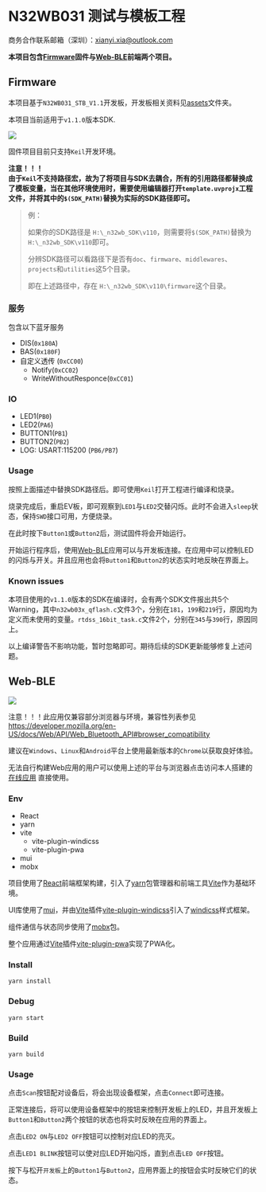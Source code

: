 # N32WB031 测试与模板工程

商务合作联系邮箱（深圳）：xianyi.xia@outlook.com



**本项目包含[Firmware](#Firmware)固件与[Web-BLE](#Web-BLE)前端两个项目。**

## Firmware

本项目基于`N32WB031_STB_V1.1`开发板，开发板相关资料见[assets](./assets)文件夹。

本项目当前适用于`v1.1.0`版本SDK.

![](./assets/board.webp)

固件项目目前只支持`Keil`开发环境。

**注意！！！<br>由于`Keil`不支持路径宏，故为了将项目与SDK去耦合，所有的引用路径都替换成了模板变量，当在其他环境使用时，需要使用编辑器打开`template.uvprojx`工程文件，并将其中的`$(SDK_PATH)`替换为实际的SDK路径即可。**

> 例：
>
> 如果你的SDK路径是 `H:\_n32wb_SDK\v110`，则需要将`$(SDK_PATH)`替换为`H:\_n32wb_SDK\v110`即可。
>
> 分辨SDK路径可以看路径下是否有`doc`、`firmware`、`middlewares`、`projects`和`utilities`这5个目录。
>
> 即在上述路径中，存在 `H:\_n32wb_SDK\v110\firmware`这个目录。



### 服务

包含以下蓝牙服务

- DIS(`0x180A`)
- BAS(`0x180F`)
- 自定义透传 (`0xCC00`)
  - Notify(`0xCC02`)
  - WriteWithoutResponce(`0xCC01`)

### IO

- LED1(`PB0`)
- LED2(`PA6`)
- BUTTON1(`PB1`)
- BUTTON2(`PB2`)
- LOG: USART:115200 (`PB6/PB7`)

### Usage

按照上面描述中替换SDK路径后。即可使用`Keil`打开工程进行编译和烧录。

烧录完成后，重启EV板，即可观察到`LED1`与`LED2`交替闪烁。此时不会进入`sleep`状态，保持`SWD`接口可用，方便烧录。

在此时按下`Button1`或`Button2`后，测试固件将会开始运行。

开始运行程序后，使用[Web-BLE](#Web-BLE)应用可以与开发板连接。在应用中可以控制LED的闪烁与开关。并且应用也会将`Button1`和`Button2`的状态实时地反映在界面上。

### Known issues

本项目使用的`v1.1.0`版本的SDK在编译时，会有两个SDK文件报出共5个Warning，其中`n32wb03x_qflash.c`文件3个，分别在`181`，`199`和`219`行，原因均为定义而未使用的变量。`rtdss_16bit_task.c`文件2个，分别在`345`与`390`行，原因同上。

以上编译警告不影响功能，暂时忽略即可。期待后续的SDK更新能够修复上述问题。



## Web-BLE

![](./assets/web-ble.jpg)

注意！！！此应用仅兼容部分浏览器与环境，兼容性列表参见 https://developer.mozilla.org/en-US/docs/Web/API/Web_Bluetooth_API#browser_compatibility

建议在`Windows`、`Linux`和`Android`平台上使用最新版本的`Chrome`以获取良好体验。

无法自行构建Web应用的用户可以使用上述的平台与浏览器点击访问本人搭建的 [在线应用](https://app.tecnico.cc/n32wb_evb/) 直接使用。

### Env

- React
- yarn
- vite
  - vite-plugin-windicss
  - vite-plugin-pwa
- mui
- mobx

项目使用了[React](https://reactjs.org/)前端框架构建，引入了[yarn](https://yarnpkg.com/)包管理器和前端工具[Vite](https://vitejs.dev/)作为基础环境。

UI库使用了[mui](https://mui.com/)，并由[Vite](https://vitejs.dev/)插件[vite-plugin-windicss](https://github.com/windicss/vite-plugin-windicss)引入了[windicss](https://windicss.org/)样式框架。

组件通信与状态同步使用了[mobx](https://mobx.js.org/)包。

整个应用通过[Vite](https://vitejs.dev/)插件[vite-plugin-pwa](https://github.com/antfu/vite-plugin-pwa)实现了PWA化。

### Install

`yarn install`

### Debug

`yarn start`

### Build

`yarn build`

### Usage

点击`Scan`按钮配对设备后，将会出现设备框架，点击`Connect`即可连接。

正常连接后，将可以使用设备框架中的按钮来控制开发板上的LED，并且开发板上`Button1`和`Button2`两个按钮的状态也将实时反映在应用的界面上。

点击`LED2 ON`与`LED2 OFF`按钮可以控制对应LED的亮灭。

点击`LED1 BLINK`按钮可以使对应LED开始闪烁，直到点击`LED OFF`按钮。

按下与松开`开发板`上的`Button1`与`Button2`，应用界面上的按钮会实时反映它们的状态。

